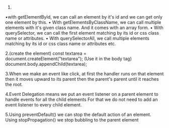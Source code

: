1.
•with getElementById, we can call an element by it's id and we can get only one element by this.
• With getElementsByClassName, we can call multiple elements with it's given class name. And it comes with an array form.
• With querySelector, we can call the first element matching by its id or css class name or attributes. 
• With querySelectorAll, we call multiple elements matching by its id or css class name or attributes etc.


2.(create the element) const textarea = document.createElement("textarea"); (Use it in the body tag) document.body.appendChild(textarea);


3.When we make an event like click, at first the handler runs on that element then it moves upward to its parent then the parent's parent until it reaches the root.


4.Event Delegation means we put an event listener on a parent element to handle events for all the child elements For that we do not need to add an event listener to every child element.


5.Using preventDefault() we can stop the default action of an element. Using stopPropagation() we stop bubbling to the parent element 